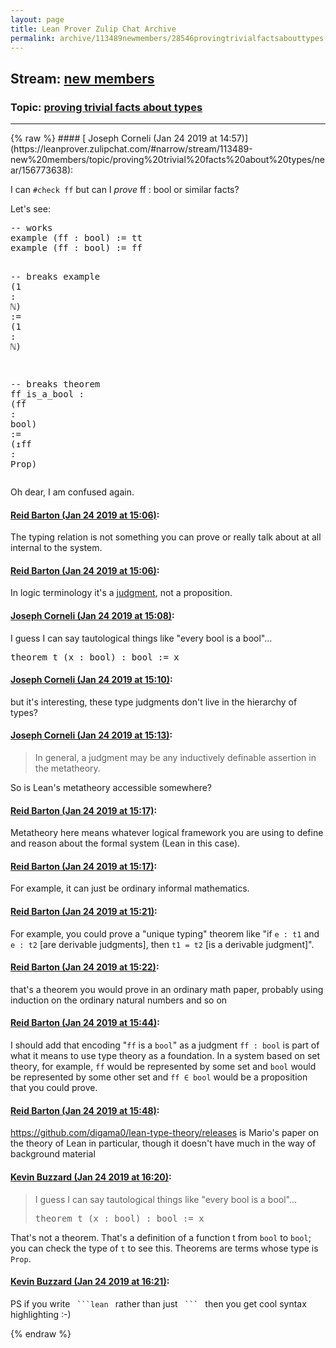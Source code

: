 ```yaml
---
layout: page
title: Lean Prover Zulip Chat Archive 
permalink: archive/113489newmembers/28546provingtrivialfactsabouttypes.html
---
```


## Stream: [new members](https://leanprover-community.github.io/archive/113489newmembers/index.html)
### Topic: [proving trivial facts about types](https://leanprover-community.github.io/archive/113489newmembers/28546provingtrivialfactsabouttypes.html)

---

<base href="https://leanprover.zulipchat.com">
{% raw %}
#### [ Joseph Corneli (Jan 24 2019 at 14:57)](https://leanprover.zulipchat.com/#narrow/stream/113489-new%20members/topic/proving%20trivial%20facts%20about%20types/near/156773638):
<p>I can <code>#check ff</code> but can I <em>prove</em> ff : bool or similar facts?</p>
<p>Let's see:</p>
<div class="codehilite"><pre><span></span><span class="c1">-- works</span>
<span class="kn">example</span> <span class="o">(</span><span class="n">ff</span> <span class="o">:</span> <span class="n">bool</span><span class="o">)</span> <span class="o">:=</span> <span class="n">tt</span>
<span class="kn">example</span> <span class="o">(</span><span class="n">ff</span> <span class="o">:</span> <span class="n">bool</span><span class="o">)</span> <span class="o">:=</span> <span class="n">ff</span>

<span class="c1">-- breaks</span>
<span class="kn">example</span> <span class="o">(</span><span class="mi">1</span> <span class="o">:</span> <span class="bp">ℕ</span><span class="o">)</span> <span class="o">:=</span> <span class="o">(</span><span class="mi">1</span> <span class="o">:</span> <span class="bp">ℕ</span><span class="o">)</span>

<span class="c1">-- breaks</span>
<span class="kn">theorem</span> <span class="n">ff_is_a_bool</span> <span class="o">:</span> <span class="o">(</span><span class="n">ff</span> <span class="o">:</span> <span class="n">bool</span><span class="o">)</span> <span class="o">:=</span> <span class="o">(</span><span class="err">↥</span><span class="n">ff</span> <span class="o">:</span> <span class="kt">Prop</span><span class="o">)</span>
</pre></div>


<p>Oh dear, I am confused again.</p>

#### [ Reid Barton (Jan 24 2019 at 15:06)](https://leanprover.zulipchat.com/#narrow/stream/113489-new%20members/topic/proving%20trivial%20facts%20about%20types/near/156774268):
<p>The typing relation is not something you can prove or really talk about at all internal to the system.</p>

#### [ Reid Barton (Jan 24 2019 at 15:06)](https://leanprover.zulipchat.com/#narrow/stream/113489-new%20members/topic/proving%20trivial%20facts%20about%20types/near/156774301):
<p>In logic terminology it's a <a href="https://en.wikipedia.org/wiki/Judgment_(mathematical_logic)" target="_blank" title="https://en.wikipedia.org/wiki/Judgment_(mathematical_logic)">judgment</a>, not a proposition.</p>

#### [ Joseph Corneli (Jan 24 2019 at 15:08)](https://leanprover.zulipchat.com/#narrow/stream/113489-new%20members/topic/proving%20trivial%20facts%20about%20types/near/156774426):
<p>I guess I can say tautological things like "every bool is a bool"...</p>
<div class="codehilite"><pre><span></span>theorem t (x : bool) : bool := x
</pre></div>

#### [ Joseph Corneli (Jan 24 2019 at 15:10)](https://leanprover.zulipchat.com/#narrow/stream/113489-new%20members/topic/proving%20trivial%20facts%20about%20types/near/156774553):
<p>but it's interesting, these type judgments don't live in the hierarchy of types?</p>

#### [ Joseph Corneli (Jan 24 2019 at 15:13)](https://leanprover.zulipchat.com/#narrow/stream/113489-new%20members/topic/proving%20trivial%20facts%20about%20types/near/156774707):
<blockquote>
<p>In general, a judgment may be any inductively definable assertion in the metatheory. </p>
</blockquote>
<p>So is Lean's metatheory accessible somewhere?</p>

#### [ Reid Barton (Jan 24 2019 at 15:17)](https://leanprover.zulipchat.com/#narrow/stream/113489-new%20members/topic/proving%20trivial%20facts%20about%20types/near/156774974):
<p>Metatheory here means whatever logical framework you are using to define and reason about the formal system (Lean in this case).</p>

#### [ Reid Barton (Jan 24 2019 at 15:17)](https://leanprover.zulipchat.com/#narrow/stream/113489-new%20members/topic/proving%20trivial%20facts%20about%20types/near/156774981):
<p>For example, it can just be ordinary informal mathematics.</p>

#### [ Reid Barton (Jan 24 2019 at 15:21)](https://leanprover.zulipchat.com/#narrow/stream/113489-new%20members/topic/proving%20trivial%20facts%20about%20types/near/156775246):
<p>For example, you could prove a "unique typing" theorem like "if <code>e : t1</code> and <code>e : t2</code> [are derivable judgments], then <code>t1 = t2</code> [is a derivable judgment]".</p>

#### [ Reid Barton (Jan 24 2019 at 15:22)](https://leanprover.zulipchat.com/#narrow/stream/113489-new%20members/topic/proving%20trivial%20facts%20about%20types/near/156775340):
<p>that's a theorem you would prove in an ordinary math paper, probably using induction on the ordinary natural numbers and so on</p>

#### [ Reid Barton (Jan 24 2019 at 15:44)](https://leanprover.zulipchat.com/#narrow/stream/113489-new%20members/topic/proving%20trivial%20facts%20about%20types/near/156777001):
<p>I should add that encoding "<code>ff</code> is a <code>bool</code>" as a judgment <code>ff : bool</code> is part of what it means to use type theory as a foundation. In a system based on set theory, for example, <code>ff</code> would be represented by some set and <code>bool</code> would be represented by some other set and <code>ff ∈ bool</code> would be a proposition that you could prove.</p>

#### [ Reid Barton (Jan 24 2019 at 15:48)](https://leanprover.zulipchat.com/#narrow/stream/113489-new%20members/topic/proving%20trivial%20facts%20about%20types/near/156777257):
<p><a href="https://github.com/digama0/lean-type-theory/releases" target="_blank" title="https://github.com/digama0/lean-type-theory/releases">https://github.com/digama0/lean-type-theory/releases</a> is Mario's paper on the theory of Lean in particular, though it doesn't have much in the way of background material</p>

#### [ Kevin Buzzard (Jan 24 2019 at 16:20)](https://leanprover.zulipchat.com/#narrow/stream/113489-new%20members/topic/proving%20trivial%20facts%20about%20types/near/156779977):
<blockquote>
<p>I guess I can say tautological things like "every bool is a bool"...</p>
<div class="codehilite"><pre><span></span><span class="kn">theorem</span> <span class="n">t</span> <span class="o">(</span><span class="n">x</span> <span class="o">:</span> <span class="n">bool</span><span class="o">)</span> <span class="o">:</span> <span class="n">bool</span> <span class="o">:=</span> <span class="n">x</span>
</pre></div>


</blockquote>
<p>That's not a theorem. That's a definition of a function t from <code>bool</code> to <code>bool</code>; you can check the type of <code>t</code> to see this. Theorems are terms whose type is <code>Prop</code>.</p>

#### [ Kevin Buzzard (Jan 24 2019 at 16:21)](https://leanprover.zulipchat.com/#narrow/stream/113489-new%20members/topic/proving%20trivial%20facts%20about%20types/near/156780011):
<p>PS if you write <code> ```lean </code> rather than just <code> ``` </code> then you get cool syntax highlighting :-)</p>


{% endraw %}
